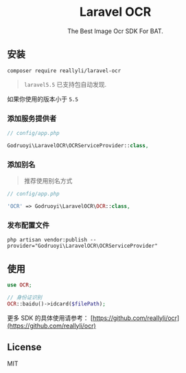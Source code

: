 <h1 align="center"> Laravel OCR </h1>

<p align="center"> The Best Image Ocr SDK For BAT.</p>

## 安装

```shell
composer require reallyli/laravel-ocr
```

> `laravel5.5` 已支持包自动发现.

如果你使用的版本小于 `5.5`

### 添加服务提供者

```php
// config/app.php

Godruoyi\LaravelOCR\OCRServiceProvider::class,
```

### 添加别名

> 推荐使用别名方式

```php
// config/app.php

'OCR' => Godruoyi\LaravelOCR\OCR::class,
```
### 发布配置文件

```shell
php artisan vendor:publish --provider="Godruoyi\LaravelOCR\OCRServiceProvider"
```

## 使用

```php
use OCR;

// 身份证识别
OCR::baidu()->idcard($filePath);

```

更多 SDK 的具体使用请参考： [https://github.com/reallyli/ocr](https://github.com/reallyli/ocr)

## License

MIT
